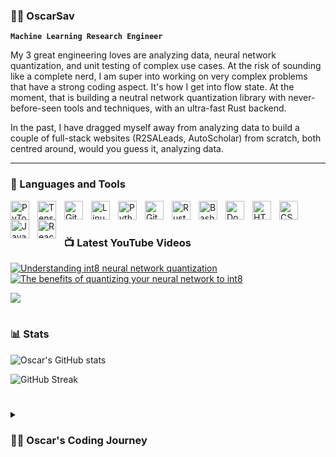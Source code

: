 ### 🏄‍♂️ OscarSav

**`Machine Learning Research Engineer`**

My 3 great engineering loves are analyzing data, neural network quantization, and unit testing of complex use cases. At the risk of sounding like a complete nerd, I am super into working on very complex problems that have a strong coding aspect. It's how I get into flow state. At the moment, that is building a neutral network quantization library with never-before-seen tools and techniques, with an ultra-fast Rust backend.

In the past, I have dragged myself away from analyzing data to build a couple of full-stack websites (R2SALeads, AutoScholar) from scratch, both centred around, would you guess it, analyzing data. 

---

### 🧰 Languages and Tools

<img align="left" alt="PyTorch" width="30px" style="padding-right:10px;" src="https://cdn.jsdelivr.net/gh/devicons/devicon/icons/pytorch/pytorch-original.svg" />
<img align="left" alt="TensorFlow" width="30px" style="padding-right:10px;" src="https://cdn.jsdelivr.net/gh/devicons/devicon/icons/tensorflow/tensorflow-original.svg" />
<img align="left" alt="Git" width="30px" style="padding-right:10px;" src="https://cdn.jsdelivr.net/gh/devicons/devicon/icons/git/git-original.svg" />
<img align="left" alt="Linux" width="30px" style="padding-right:10px;" src="https://cdn.jsdelivr.net/gh/devicons/devicon/icons/linux/linux-original.svg" />
<img align="left" alt="Python" width="30px" style="padding-right:10px;" src="https://cdn.jsdelivr.net/gh/devicons/devicon/icons/python/python-plain.svg" />
<img align="left" alt="GitHub" width="30px" style="padding-right:10px;" src="https://cdn.jsdelivr.net/gh/devicons/devicon/icons/github/github-original.svg" />
<img align="left" alt="Rust" width="30px" style="padding-right:10px;" src="https://cdn.jsdelivr.net/gh/devicons/devicon/icons/rust/rust-plain.svg" />
<img align="left" alt="Bash" width="30px" style="padding-right:10px;" src="https://cdn.jsdelivr.net/gh/devicons/devicon/icons/bash/bash-original.svg" />
<img align="left" alt="Docker" width="30px" style="padding-right:10px;" src="https://cdn.jsdelivr.net/gh/devicons/devicon/icons/docker/docker-original.svg" />
<img align="left" alt="HTML" width="30px" style="padding-right:10px;" src="https://cdn.jsdelivr.net/gh/devicons/devicon/icons/html5/html5-plain.svg" />
<img align="left" alt="CSS" width="30px" style="padding-right:10px;" src="https://cdn.jsdelivr.net/gh/devicons/devicon/icons/css3/css3-plain.svg" />
<img align="left" alt="JavaScript" width="30px" style="padding-right:10px;" src="https://cdn.jsdelivr.net/gh/devicons/devicon/icons/javascript/javascript-plain.svg" />
<img align="left" alt="React" width="30px" style="padding-right:10px;" src="https://cdn.jsdelivr.net/gh/devicons/devicon/icons/react/react-original.svg" />

<br />

#

### 📺 Latest YouTube Videos

<!-- BEGIN YOUTUBE-CARDS -->
[![Understanding int8 neural network quantization](https://ytcards.demolab.com/?id=rzMs-wKQU_U&title=Understanding+int8+neural+network+quantization&lang=en&timestamp=1706473862&background_color=%230d1117&title_color=%23ffffff&stats_color=%23dedede&max_title_lines=1&width=250&border_radius=5 "Understanding int8 neural network quantization")](https://www.youtube.com/watch?v=rzMs-wKQU_U)
[![The benefits of quantizing your neural network to int8](https://ytcards.demolab.com/?id=-nIF6brEKjQ&title=The+benefits+of+quantizing+your+neural+network+to+int8&lang=en&timestamp=1706473016&background_color=%230d1117&title_color=%23ffffff&stats_color=%23dedede&max_title_lines=1&width=250&border_radius=5 "The benefits of quantizing your neural network to int8")](https://www.youtube.com/watch?v=-nIF6brEKjQ)
<!-- END YOUTUBE-CARDS -->

[<img src="https://custom-icon-badges.demolab.com/badge/-Subscribe%20For%20More-red?style=for-the-badge&logo=video&logoColor=white"/>](https://www.youtube.com/@NeuralNetworkQuantization?sub_confirmation=1)

#

### 📊 Stats

![Oscar's GitHub stats](https://github-readme-stats.vercel.app/api?username=OscarSav&show_icons=true&theme=gruvbox)

![GitHub Streak](https://streak-stats.demolab.com?user=OscarSav&theme=gruvbox&border_radius=4.5)

#

<details>
 <summary><h3>👨‍💻 Oscar's Coding Journey</h3></summary>
   I first got started in coding as a means of enabling me to do what I loved (and continue to love): data analysis. I go cuckoo for data, and coding was a way to enable gathering, transforming, and visualizing numbers. Over time I ended up using more and more advanced techniques, and when I was doing my PhD in neurotechnology, to tackle complex biological data, I had to start getting the big algorithms involved: Machine Learning. Before my PhD even ended, I started working as an ML Researcher, and grew to love ML for itself: understanding how it learns transforms, the subtleties of forward and backwards passes, and most of all, how it reacts when we throw a sackful of wrenches into the motor of the algorithm when we do quantization. At the moment, I'm excited to be educating others on neural network quantization and building my own quantization library, while continuing my journey of diving down into computational optimization, low-level languages such as Rust, and playing with various LLM use cases.

[youtube]: https://youtube.com/NeuralNetworkQuantization
